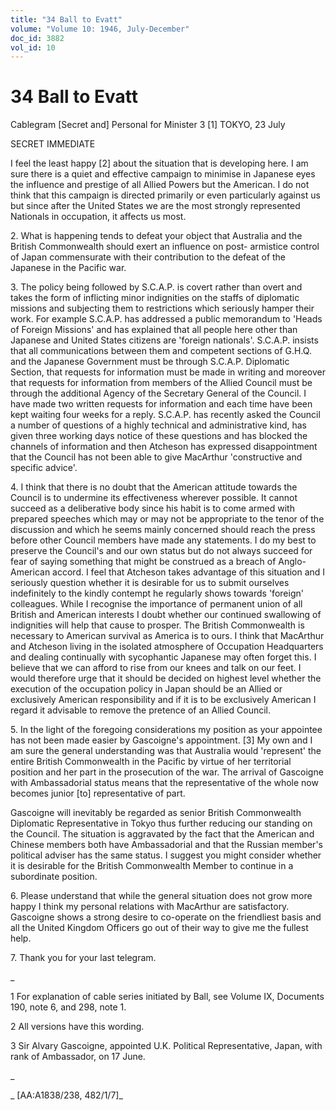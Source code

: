 ```yaml
---
title: "34 Ball to Evatt"
volume: "Volume 10: 1946, July-December"
doc_id: 3882
vol_id: 10
---
```


# 34 Ball to Evatt

Cablegram [Secret and] Personal for Minister 3 [1] TOKYO, 23 July

SECRET IMMEDIATE

I feel the least happy [2] about the situation that is developing here. I am sure there is a quiet and effective campaign to minimise in Japanese eyes the influence and prestige of all Allied Powers but the American. I do not think that this campaign is directed primarily or even particularly against us but since after the United States we are the most strongly represented Nationals in occupation, it affects us most.

2\. What is happening tends to defeat your object that Australia and the British Commonwealth should exert an influence on post- armistice control of Japan commensurate with their contribution to the defeat of the Japanese in the Pacific war.

3\. The policy being followed by S.C.A.P. is covert rather than overt and takes the form of inflicting minor indignities on the staffs of diplomatic missions and subjecting them to restrictions which seriously hamper their work. For example S.C.A.P. has addressed a public memorandum to 'Heads of Foreign Missions' and has explained that all people here other than Japanese and United States citizens are 'foreign nationals'. S.C.A.P. insists that all communications between them and competent sections of G.H.Q. and the Japanese Government must be through S.C.A.P. Diplomatic Section, that requests for information must be made in writing and moreover that requests for information from members of the Allied Council must be through the additional Agency of the Secretary General of the Council. I have made two written requests for information and each time have been kept waiting four weeks for a reply. S.C.A.P. has recently asked the Council a number of questions of a highly technical and administrative kind, has given three working days notice of these questions and has blocked the channels of information and then Atcheson has expressed disappointment that the Council has not been able to give MacArthur 'constructive and specific advice'.

4\. I think that there is no doubt that the American attitude towards the Council is to undermine its effectiveness wherever possible. It cannot succeed as a deliberative body since his habit is to come armed with prepared speeches which may or may not be appropriate to the tenor of the discussion and which he seems mainly concerned should reach the press before other Council members have made any statements. I do my best to preserve the Council's and our own status but do not always succeed for fear of saying something that might be construed as a breach of Anglo- American accord. I feel that Atcheson takes advantage of this situation and I seriously question whether it is desirable for us to submit ourselves indefinitely to the kindly contempt he regularly shows towards 'foreign' colleagues. While I recognise the importance of permanent union of all British and American interests I doubt whether our continued swallowing of indignities will help that cause to prosper. The British Commonwealth is necessary to American survival as America is to ours. I think that MacArthur and Atcheson living in the isolated atmosphere of Occupation Headquarters and dealing continually with sycophantic Japanese may often forget this. I believe that we can afford to rise from our knees and talk on our feet. I would therefore urge that it should be decided on highest level whether the execution of the occupation policy in Japan should be an Allied or exclusively American responsibility and if it is to be exclusively American I regard it advisable to remove the pretence of an Allied Council.

5\. In the light of the foregoing considerations my position as your appointee has not been made easier by Gascoigne's appointment. [3] My own and I am sure the general understanding was that Australia would 'represent' the entire British Commonwealth in the Pacific by virtue of her territorial position and her part in the prosecution of the war. The arrival of Gascoigne with Ambassadorial status means that the representative of the whole now becomes junior [to] representative of part.

Gascoigne will inevitably be regarded as senior British Commonwealth Diplomatic Representative in Tokyo thus further reducing our standing on the Council. The situation is aggravated by the fact that the American and Chinese members both have Ambassadorial and that the Russian member's political adviser has the same status. I suggest you might consider whether it is desirable for the British Commonwealth Member to continue in a subordinate position.

6\. Please understand that while the general situation does not grow more happy I think my personal relations with MacArthur are satisfactory. Gascoigne shows a strong desire to co-operate on the friendliest basis and all the United Kingdom Officers go out of their way to give me the fullest help.

7\. Thank you for your last telegram.

_

1 For explanation of cable series initiated by Ball, see Volume IX, Documents 190, note 6, and 298, note 1.

2 All versions have this wording.

3 Sir Alvary Gascoigne, appointed U.K. Political Representative, Japan, with rank of Ambassador, on 17 June.

_

_ [AA:A1838/238, 482/1/7]_
